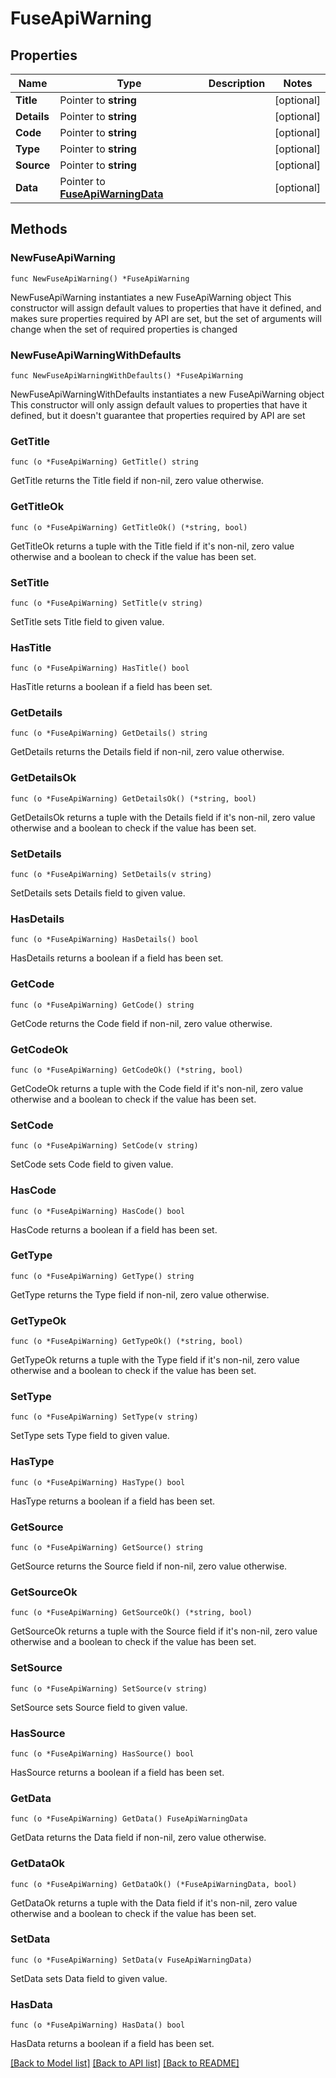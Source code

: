 # FuseApiWarning

## Properties

Name | Type | Description | Notes
------------ | ------------- | ------------- | -------------
**Title** | Pointer to **string** |  | [optional] 
**Details** | Pointer to **string** |  | [optional] 
**Code** | Pointer to **string** |  | [optional] 
**Type** | Pointer to **string** |  | [optional] 
**Source** | Pointer to **string** |  | [optional] 
**Data** | Pointer to [**FuseApiWarningData**](FuseApiWarningData.md) |  | [optional] 

## Methods

### NewFuseApiWarning

`func NewFuseApiWarning() *FuseApiWarning`

NewFuseApiWarning instantiates a new FuseApiWarning object
This constructor will assign default values to properties that have it defined,
and makes sure properties required by API are set, but the set of arguments
will change when the set of required properties is changed

### NewFuseApiWarningWithDefaults

`func NewFuseApiWarningWithDefaults() *FuseApiWarning`

NewFuseApiWarningWithDefaults instantiates a new FuseApiWarning object
This constructor will only assign default values to properties that have it defined,
but it doesn't guarantee that properties required by API are set

### GetTitle

`func (o *FuseApiWarning) GetTitle() string`

GetTitle returns the Title field if non-nil, zero value otherwise.

### GetTitleOk

`func (o *FuseApiWarning) GetTitleOk() (*string, bool)`

GetTitleOk returns a tuple with the Title field if it's non-nil, zero value otherwise
and a boolean to check if the value has been set.

### SetTitle

`func (o *FuseApiWarning) SetTitle(v string)`

SetTitle sets Title field to given value.

### HasTitle

`func (o *FuseApiWarning) HasTitle() bool`

HasTitle returns a boolean if a field has been set.

### GetDetails

`func (o *FuseApiWarning) GetDetails() string`

GetDetails returns the Details field if non-nil, zero value otherwise.

### GetDetailsOk

`func (o *FuseApiWarning) GetDetailsOk() (*string, bool)`

GetDetailsOk returns a tuple with the Details field if it's non-nil, zero value otherwise
and a boolean to check if the value has been set.

### SetDetails

`func (o *FuseApiWarning) SetDetails(v string)`

SetDetails sets Details field to given value.

### HasDetails

`func (o *FuseApiWarning) HasDetails() bool`

HasDetails returns a boolean if a field has been set.

### GetCode

`func (o *FuseApiWarning) GetCode() string`

GetCode returns the Code field if non-nil, zero value otherwise.

### GetCodeOk

`func (o *FuseApiWarning) GetCodeOk() (*string, bool)`

GetCodeOk returns a tuple with the Code field if it's non-nil, zero value otherwise
and a boolean to check if the value has been set.

### SetCode

`func (o *FuseApiWarning) SetCode(v string)`

SetCode sets Code field to given value.

### HasCode

`func (o *FuseApiWarning) HasCode() bool`

HasCode returns a boolean if a field has been set.

### GetType

`func (o *FuseApiWarning) GetType() string`

GetType returns the Type field if non-nil, zero value otherwise.

### GetTypeOk

`func (o *FuseApiWarning) GetTypeOk() (*string, bool)`

GetTypeOk returns a tuple with the Type field if it's non-nil, zero value otherwise
and a boolean to check if the value has been set.

### SetType

`func (o *FuseApiWarning) SetType(v string)`

SetType sets Type field to given value.

### HasType

`func (o *FuseApiWarning) HasType() bool`

HasType returns a boolean if a field has been set.

### GetSource

`func (o *FuseApiWarning) GetSource() string`

GetSource returns the Source field if non-nil, zero value otherwise.

### GetSourceOk

`func (o *FuseApiWarning) GetSourceOk() (*string, bool)`

GetSourceOk returns a tuple with the Source field if it's non-nil, zero value otherwise
and a boolean to check if the value has been set.

### SetSource

`func (o *FuseApiWarning) SetSource(v string)`

SetSource sets Source field to given value.

### HasSource

`func (o *FuseApiWarning) HasSource() bool`

HasSource returns a boolean if a field has been set.

### GetData

`func (o *FuseApiWarning) GetData() FuseApiWarningData`

GetData returns the Data field if non-nil, zero value otherwise.

### GetDataOk

`func (o *FuseApiWarning) GetDataOk() (*FuseApiWarningData, bool)`

GetDataOk returns a tuple with the Data field if it's non-nil, zero value otherwise
and a boolean to check if the value has been set.

### SetData

`func (o *FuseApiWarning) SetData(v FuseApiWarningData)`

SetData sets Data field to given value.

### HasData

`func (o *FuseApiWarning) HasData() bool`

HasData returns a boolean if a field has been set.


[[Back to Model list]](../README.md#documentation-for-models) [[Back to API list]](../README.md#documentation-for-api-endpoints) [[Back to README]](../README.md)


